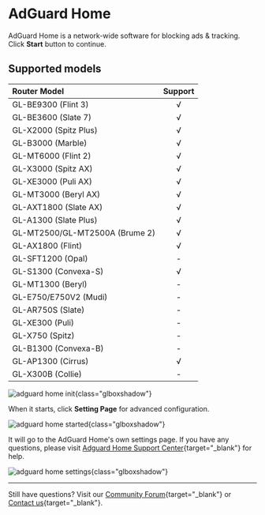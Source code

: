 # AdGuard Home

AdGuard Home is a network-wide software for blocking ads & tracking. Click **Start** button to continue.

## Supported models

| Router Model                   | Support   |
| :----------------------------- | :-------: |
| GL-BE9300 (Flint 3)            | √         |
| GL-BE3600 (Slate 7)            | √         |
| GL-X2000 (Spitz Plus)          | √         |
| GL-B3000 (Marble)              | √         |
| GL-MT6000 (Flint 2)            | √         |
| GL-X3000 (Spitz AX)            | √         |
| GL-XE3000 (Puli AX)            | √         |
| GL-MT3000 (Beryl AX)           | √         |
| GL-AXT1800 (Slate AX)          | √         |
| GL-A1300 (Slate Plus)          | √         |
| GL-MT2500/GL-MT2500A (Brume 2) | √         |
| GL-AX1800 (Flint)              | √         |
| GL-SFT1200 (Opal)              | -         |
| GL-S1300 (Convexa-S)           | √         |
| GL-MT1300 (Beryl)              | -         |
| GL-E750/E750V2 (Mudi)          | -         |
| GL-AR750S (Slate)              | -         |
| GL-XE300 (Puli)                | -         |
| GL-X750 (Spitz)                | -         |
| GL-B1300 (Convexa-B)           | -         |
| GL-AP1300 (Cirrus)             | √         |
| GL-X300B (Collie)              | -         |

![adguard home init](https://static.gl-inet.com/docs/router/en/4/tutorials/adguardhome/adguardhome_init.png){class="glboxshadow"}

When it starts, click **Setting Page** for advanced configuration.

![adguard home started](https://static.gl-inet.com/docs/router/en/4/tutorials/adguardhome/adguardhome_started.png){class="glboxshadow"}

It will go to the AdGuard Home's own settings page. If you have any questions, please visit [Adguard Home Support Center](https://adguard.com/en/support.html){target="_blank"} for help.

![adguard home settings](https://static.gl-inet.com/docs/router/en/4/tutorials/adguardhome/adguardhome_settings.png){class="glboxshadow"}

---

Still have questions? Visit our [Community Forum](https://forum.gl-inet.com){target="_blank"} or [Contact us](https://www.gl-inet.com/contacts/){target="_blank"}.
